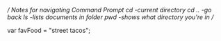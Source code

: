 */ Notes for navigating Command Prompt
cd -current directory
cd .. -go back
ls -lists documents in folder
pwd -shows what directory you're in
/*

var favFood = "street tacos";
